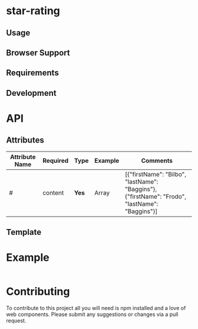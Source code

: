 star-rating
===========

Usage
-----


Browser Support
---------------

Requirements
------------

Development
-----------

API
===

Attributes
----------

| Attribute Name | Required   | Type  | Example                                                                                        | Comments                                                                                |
| -------------- | ---------- | ----- | -----------------------------------------------------------------------------------------------| --------------------------------------------------------------------------------------- |
#| content        |   **Yes**  | Array | [{"firstName": "Bilbo", "lastName": "Baggins"}, {"firstName": "Frodo", "lastName": "Baggins"}] | Used to tell the component if it should wrap the repeated content within the Shadow DOM |

Template
--------

Example
=======


````html

````

Contributing
============

To contribute to this project all you will need is npm installed and a love of web components. Please submit any suggestions or changes via a pull request.